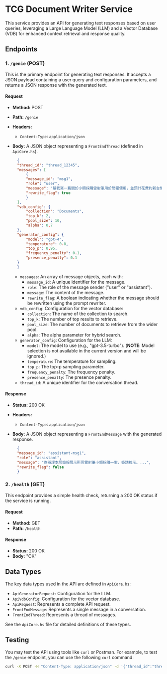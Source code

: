 # TCG Document Writer Service

This service provides an API for generating text responses based on user queries, leveraging a Large Language Model (LLM) and a Vector Database (VDB) for enhanced context retrieval and response quality.

## Endpoints

### 1. `/genie` (POST)

This is the primary endpoint for generating text responses. It accepts a JSON payload containing a user query and configuration parameters, and returns a JSON response with the generated text.

#### Request

- **Method:** POST
- **Path:** `/genie`
- **Headers:**
  - `Content-Type`: `application/json`
- **Body:** A JSON object representing a `FrontEndThread` (defined in `ApiCore.hs`).

  ```json
    {
    "thread_id": "thread_12345",
    "messages": [
        {
        "message_id": "msg1",
        "role": "user",
        "message": "幫我寫一篇關於小額採購雷射筆用於簡報使用，並預計花費約新台幣十萬元。",
        "rewrite_flag": true
        }
    ],
    "vdb_config": {
        "collection": "Documents",
        "top_k": 2,
        "pool_size": 10,
        "alpha": 0.7
    },
    "generator_config": {
        "model": "gpt-4",
        "temperature": 0.8,
        "top_p": 0.95,
        "frequency_penalty": 0.1,
        "presence_penalty": 0.1
    }
    }
  ```

  - `messages`: An array of message objects, each with:
    - `message_id`: A unique identifier for the message.
    - `role`: The role of the message sender ("user" or "assistant").
    - `message`: The content of the message.
    - `rewrite_flag`: A boolean indicating whether the message should be rewritten using the prompt rewriter.
  - `vdb_config`: Configuration for the vector database:
    - `collection`: The name of the collection to search.
    - `top_k`: The number of top results to retrieve.
    - `pool_size`: The number of documents to retrieve from the wider pool.
    - `alpha`: The alpha parameter for hybrid search.
  - `generator_config`: Configuration for the LLM:
    - `model`: The model to use (e.g., "gpt-3.5-turbo"). (**NOTE**: Model selection is not available in the current version and will be ignored.)
    - `temperature`: The temperature for sampling.
    - `top_p`: The top-p sampling parameter.
    - `frequency_penalty`: The frequency penalty.
    - `presence_penalty`: The presence penalty.
  - `thread_id`: A unique identifier for the conversation thread.

#### Response

- **Status:** 200 OK
- **Headers:**
  - `Content-Type`: `application/json`
- **Body:** A JSON object representing a `FrontEndMessage` with the generated response.

  ```json
    {
    "message_id": "assistant-msg1",
    "role": "assistant",
    "message": "為辦理本局簡報展示所需雷射筆小額採購一案，簽請核示。...",
    "rewrite_flag": false
    }
  ```

### 2. `/health` (GET)

This endpoint provides a simple health check, returning a 200 OK status if the service is running.

#### Request

- **Method:** GET
- **Path:** `/health`

#### Response

- **Status:** 200 OK
- **Body:** "OK"

## Data Types

The key data types used in the API are defined in `ApiCore.hs`:

- `ApiGeneratorRequest`: Configuration for the LLM.
- `ApiVdbConfig`: Configuration for the vector database.
- `ApiRequest`: Represents a complete API request.
- `FrontEndMessage`: Represents a single message in a conversation.
- `FrontEndThread`: Represents a thread of messages.

See the `ApiCore.hs` file for detailed definitions of these types.

## Testing

You may test the API using tools like `curl` or Postman. For example, to test the `/genie` endpoint, you can use the following `curl` command:

```bash
curl -X POST -H "Content-Type: application/json" -d '{"thread_id":"thread_12345","messages":[{"message_id":"msg1","role":"user","message":"幫我寫一篇關於小額採購雷射筆用於簡報使用，並預計花費約新台幣十萬元。","rewrite_flag":true}],"vdb_config":{"collection":"Documents","top_k":2,"pool_size":10,"alpha":0.7},"generator_config":{"model":"gpt-4","temperature":0.8,"top_p":0.95,"frequency_penalty":0.1,"presence_penalty":0.1}}' http://127.0.0.1:8080/genie
```